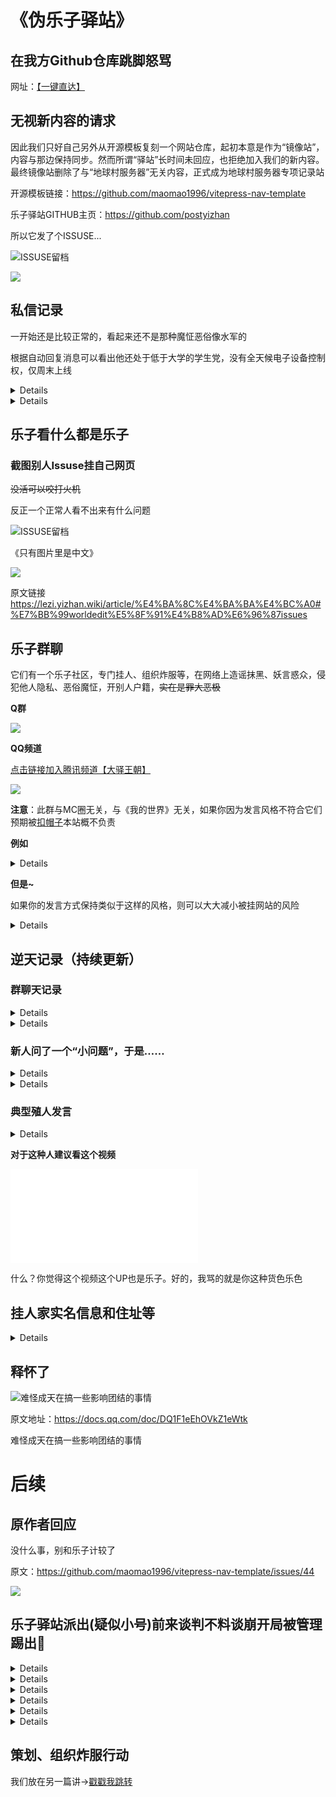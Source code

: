 # 《伪乐子驿站》

## 在我方Github仓库跳脚怒骂

网址：[【一键直达】](https://github.com/MinecraftEarthVillage/lezi/issues/1)

## 无视新内容的请求

因此我们只好自己另外从开源模板复刻一个网站仓库，起初本意是作为“镜像站”，内容与那边保持同步。然而所谓“驿站”长时间未回应，也拒绝加入我们的新内容。最终镜像站删除了与“地球村服务器”无关内容，正式成为地球村服务器专项记录站

开源模板链接：https://github.com/maomao1996/vitepress-nav-template

乐子驿站GITHUB主页：https://github.com/postyizhan

所以它发了个ISSUSE...

![ISSUSE留档](/others/乐子驿站/屏幕截图_20-1-2025_205541_github.com.jpeg)

![](/others/乐子驿站/3.jpg)

## 私信记录

一开始还是比较正常的，看起来还不是那种魔怔恶俗像水军的

根据自动回复消息可以看出他还处于低于大学的学生党，没有全天候电子设备控制权，仅周末上线

<details>

![](/others/乐子驿站/私信记录/1.jpg)
![](/others/乐子驿站/私信记录/2.jpg)
![](/others/乐子驿站/私信记录/3.jpg)
![](/others/乐子驿站/私信记录/4.jpg)

</details>

<details>

![](/others/乐子驿站/QQ主页.png)

后面因为一直不回信息（即便周末了，也没提示上学了也并没有消息）所以已经删除好友了~~（据说“战狼”这个QQ是腐竹借用同学的所以不能加太多群和用户）~~

</details>

## 乐子看什么都是乐子

### 截图别人Issuse挂自己网页

~~没活可以咬打火机~~

反正一个正常人看不出来有什么问题

![ISSUSE留档](/others/乐子驿站/别人提的反馈也挂出去.png)

《只有图片里是中文》

![](/others/乐子驿站/worldedit.png)

原文链接 https://lezi.yizhan.wiki/article/%E4%BA%8C%E4%BA%BA%E4%BC%A0#%E7%BB%99worldedit%E5%8F%91%E4%B8%AD%E6%96%87issues

## 乐子群聊

它们有一个乐子社区，专门挂人、组织炸服等，在网络上造谣抹黑、妖言惑众，侵犯他人隐私、恶俗魔怔，开别人户籍，~~实在是罪大恶极~~

**Q群**

![](/others/乐子驿站/乐子群聊.jpg)

**QQ频道**

[点击链接加入腾讯频道【大驿王朝】](https://pd.qq.com/s/93ybt5uhi?businessType=9)

![](/others/乐子驿站/乐子频道.jpg)

**注意**：此群与MC圈无关，与《我的世界》无关，如果你因为发言风格不符合它们预期被[扣帽子](https://lezi.yizhan.wiki/)本站概不负责

**例如**

<details>

- 原文地址：

https://lezi.yizhan.wiki/article/Pojun%E4%BC%A0

https://lezi.yizhan.wiki/article/NiceHello%E4%BC%A0

![](/others/乐子驿站/发言不合它们预期.png)

</details>

**但是~**

如果你的发言方式保持类似于这样的风格，则可以大大减小被挂网站的风险

<details>

![](/others/乐子驿站/模范发言.jpg)

</details>

## 逆天记录（持续更新）

### 群聊天记录

<details>

![](/others/乐子驿站/1.jpg)

</details>

<details>

![](/others/乐子驿站/2.jpg)

</details>

### 新人问了一个“小问题”，于是……

<details>

![](/others/乐子驿站/幽默复读机.jpg)

</details>

<details>

### 试图举报我方网站，但不料我们只是模板相同

![](/others/乐子驿站/试图举报.jpg)

</details>

### 典型殖人发言

<details>

![](/others/乐子驿站/殖人言论.jpg)

**这就得发一下QQ了**

![](/others/乐子驿站/殖人2.jpg)

</details>

**对于这种人建议看这个视频**

<iframe src="//player.bilibili.com/player.html?isOutside=true&aid=1656728206&bvid=BV1UE421c7zR&cid=25656363767&p=1" scrolling="no" border="0" frameborder="no" framespacing="0" allowfullscreen="true"></iframe>

什么？你觉得这个视频这个UP也是乐子。好的，我骂的就是你这种货色乐色

## 挂人家实名信息和住址等

<details>

![](/others/乐子驿站/挂别人实名信息.png)

</details>

## 释怀了

![难怪成天在搞一些影响团结的事情](/others/乐子驿站/极端.png)

原文地址：https://docs.qq.com/doc/DQ1F1eEhOVkZ1eWtk

难怪成天在搞一些影响团结的事情



# 后续

## 原作者回应

没什么事，别和乐子计较了

原文：https://github.com/maomao1996/vitepress-nav-template/issues/44

![](/others/乐子驿站/原作者回应.png)

## 乐子驿站派出(疑似小号)前来谈判不料谈崩开局被管理踢出🤣

<details>

![](/others/乐子驿站/bottle1.jpg)

</details>

<details>

![](/others/乐子驿站/bottle2.jpg)

</details>

<details>

![](/others/乐子驿站/bottle3.jpg)

</details>

<details>

![](/others/乐子驿站/bottle4.jpg)

</details>

<details>

![](/others/乐子驿站/bottle5.jpg)

</details>

<details>

![](/others/乐子驿站/bottle被踢.jpg)

</details>

## 策划、组织炸服行动

我们放在另一篇讲→[戳戳我跳转](/article/1·23事件)